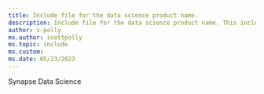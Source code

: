 ```yaml
---
title: Include file for the data science product name.
description: Include file for the data science product name. This include file will be referenced in the content where the data science product name is used.
author: s-polly
ms.author: scottpolly
ms.topic: include
ms.custom: 
ms.date: 05/23/2023
---
```

Synapse Data Science
